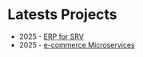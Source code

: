 # Latests Projects
- 2025 - [ERP for SRV](https://github.com/hganchev/hganchev-portfolio/blob/main/Projects/ERP_SRV)
- 2025 - [e-commerce Microservices](https://github.com/hganchev/hganchev-portfolio/tree/main/Projects/e-commerce-microservices)

